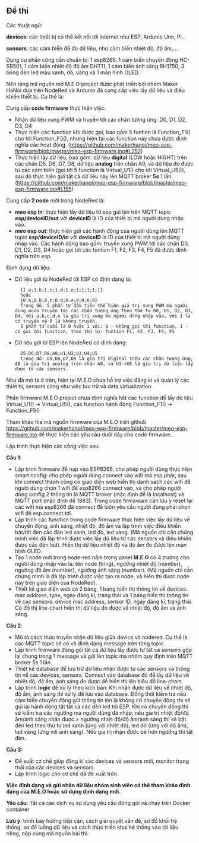 

## **Đề thi**

Các thuật ngữ: 

**devices**: các thiết bị có thể kết nối tới internet như ESP, Ardunio Uno, Pi...

**sensors**: các cảm biến để đo dữ liệu, như cảm biến nhiệt độ, độ ẩm,...

Dụng cụ phần cứng cần chuẩn bị: 1 esp8266, 1 cảm biến chuyển động HC-SR501, 1 cảm biến nhiệt độ độ ẩm DHT11, 1 cảm biến ánh sáng BH1750, 3 bóng đèn led màu xanh, đỏ, vàng và 1 màn hình OLED.

Nền tảng mã nguồn mở M.E.O project được phát triển bởi nhóm Maker HaNoi dựa trên NodeRed và Ardunio đã cung cấp việc  lấy dữ liệu và điều khiển thiết bị. Cụ thể là:

Cung cấp **code firmware** thực hiện việc:

- Nhận dữ liệu xung PWM và truyền tới các chân tương ứng: D0, D1, D2, D3, D4 
- Thực hiện các function khi được gọi, bao gồm 5 funtion là Function_F1() cho tới Function_F5(), nhưng hiện tại các function này chưa được định nghĩa các hoạt động. (https://github.com/makerhanoi/meo-esp-firmware/blob/master/meo-esp-firmware.ino#L252)
- Thực hiện lấy dữ liệu, bao gồm: dữ liệu **digital** (LOW hoặc HIGHT) trên các chân D5, D6, D7, D8, dữ liệu **analog** trên chân A0, và dữ liệu đo được từ các cảm biến (gọi tới 5 function là Virtual_U1() cho tới Virtual_U5()), sau đó thực hiện gửi tất cả dữ liệu này lên MQTT broker **5s** 1 lần. (https://github.com/makerhanoi/meo-esp-firmware/blob/master/meo-esp-firmware.ino#L155)

Cung cấp **2 node** mới trong NodeRed là:

- **meo esp in**: thực hiện lấy dữ liệu từ esp gửi lên trên MQTT topic **esp/deviceID/out** với **deviceID** là ID của thiết bị mà người dùng nhập vào.
- **meo esp out**: thực hiện gửi các hành động của người dùng lên MQTT topic **esp/deviceID/in** với **deviceID** là ID của thiết bị mà người dùng nhập vào. Các hành động bao gồm: truyền xung PWM tới các chân D0, D1, D2, D3, D4 hoặc gọi tới các funtion F1, F2, F3, F4, F5 đã được định nghĩa trên esp.

Định dạng dữ liệu: 

- Dữ liệu gửi từ NodeRed tới ESP có định dạng là:
		
		{1.a;1.b;1.c;1.d;1.e;1;1;1;1;1}
		hoặc 
		{0.a;0.b;0.c;0.d;0.e;0;0;0;0}
		Trong đó, 5 phần tử đầu tiên thể hiện giá trị xung PWM mà người dùng muốn truyền tới các chân tương ứng theo thứ tự D0, D1, D2, D3, D4, với a,b,c,d,e là gía trị xung mà người dùng nhập vào, với 1 là có truyền và 0 là không truyền. 
		5 phần tử cuối là 0 hoặc 1 với: 0 - không gọi tới function, 1 - có gọi tới function, theo thứ tự: funtion F1, F2, F3, F4, F5

- Dữ liệu gửi từ ESP lên NodeRed có định dạng:
	
		D5;D6;D7;D8;A0;U1;U2;U3;U4;U5
		trong đó: D5,D6,D7,D8 là gía trị digital trên các chân tương ứng, A0 là gía trị analog trên chân A0, và U1->U5 là gía trị dữ liệu lấy được từ các sensors.

Như đã mô tả ở trên, hiện tại M.E.O chưa hỗ trợ việc đăng kí và quản lý các thiết bị, sensors cũng như việc lưu trữ và data virtualization.

Phần firmware M.E.O project chưa định nghĩa hết các function để lấy dữ liệu Virtual_U1() -> Virtual_U5(), các function hành động Function_F1() -> Function_F5()

Tham khảo file mã nguồn firmware của M.E.O trên github https://github.com/makerhanoi/meo-esp-firmware/blob/master/meo-esp-firmware.ino để thực hiện các yêu cầu dưới đây cho code firmware.

Lập trình thực hiện các công việc sau:

**Câu 1**: 

- Lập trình firmware để nạp vào ESP8266, cho phép người dùng thực hiện smart config: cho phép người dùng connect vào wifi mà esp phát, sau khi connect thành công có giao diện web hiển thị danh sách các wifi để người dùng chọn 1 wifi để esp8266 connect vào, và cho phép người dùng config 2 thông tin là MQTT broker (mặc định để là localhost) và MQTT port (mặc định để 1883). Trong code firmaware cần lưu ý reset lại các wifi mà esp8266 đã connect để luôn yêu cầu người dùng phải chọn wifi để esp connect tới. 
- Lập trình các function trong code firmware thực hiện việc lấy dữ liệu về chuyển động, ánh sáng, nhiệt độ, độ ẩm và lập trình việc điểu khiển bật/tắt đèn các đèn led xanh, led đỏ, led vàng. (Mã nguồn chỉ cần chứng minh việc đã lập trình được việc lấy dữ liệu từ các sensors và điều khiển được các đèn led). Hiển thị dữ liệu nhiệt độ và độ ẩm đo được lên màn hình OLED.
- Tạo 1 node mới trong node-red nằm trong panel **M.E.O** có 4 trường cho người dùng nhập vào là: tên node (tring), ngưỡng nhiệt độ (number), ngưỡng độ ẩm (number), ngưỡng ánh sáng (number). (Mã nguồn chỉ cần chứng minh là đã lập trình được việc tạo ra node, và hiển thị được node này trên giao diện của NodeRed).
- Thiết kế giao diện web có 2 bảng, 1 bảng hiển thị thông tin về devices: mac address, type, ngày đăng kí, trạng thái và 1 bảng hiển thị thông tin về các sensors: device mac address, sensor ID, ngày đăng kí, trạng thái. Có đồ thị line-chart hiển thị dữ liệu đo được về nhiệt độ, độ ẩm và ánh sáng.

**Câu 2**: 

- Mô tả cách thức truyền nhận dữ liệu giữa device và nodered. Cụ thể là các MQTT topic sẽ có và định dạng message trên từng topic.
- Lập trình firmware đóng gói tất cả dữ liệu lấy được từ tất cả sensors gộp lại chung trong 1 message và gửi lên topic mà nhóm quy định trên MQTT broker 5s 1 lần.
- Thiết kế database để lưu trữ dữ liệu nhận được từ các sensors và thông tin về các devices, sensors. Connect vào database đó để lấy dữ liệu về nhiệt độ, độ ẩm, ánh sáng đo được để hiển thị lên biểu đồ line-chart.
- Lập trình **logic** để xử lý theo kịch bản: Khi nhận được dữ liệu về nhiệt độ, độ ẩm, ánh sáng thì xử lý để lưu vào database. Đồng thời kiểm tra nếu cảm biến chuyển động gửi thông tin lên là không có chuyển động thì sẽ gửi lại hành động tắt tất cả các đèn led tới ESP. Khi có chuyển động thì sẽ kiểm tra các ngưỡng mà người dùng đã nhập: nếu gía trị nhiệt độ/độ ẩm/ánh sáng nhận được > ngưỡng nhiệt độ/độ ẩm/ánh sáng thì sẽ bật đèn led theo thứ tự led xanh (ứng với nhiệt độ), led đỏ (ứng với độ ẩm), led vàng (ứng với ánh sáng). Nếu gía trị nhận được bé hơn ngưỡng thì tắt đèn.

**Câu 3:**
- Đề xuất cơ chế giúp đăng kí các devices và sensors mới, monitor trạng thái của các devices và sensors.
- Lập trình logic cho cơ chế đã đề xuất trên.

**Việc định dạng và gửi nhận dữ liệu nhóm sinh viên có thể tham khảo định dạng của M.E.O hoặc sử dụng định dạng mới.**

**Yêu cầu:**  Tất cả các dịch vụ sử dụng yêu cầu đóng gói và chạy trên Docker container

**Lưu ý**: trình bày hướng tiếp cận, cách giải quyết vấn đề, sơ đồ khối hệ thống, sơ đồ luồng dữ liệu và cách thức triển khai hệ thống vào tài liệu riêng, nộp cùng mã nguồn bài thi.
